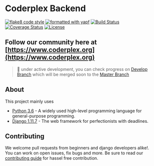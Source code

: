 # Coderplex Backend

[![flake8 code style](https://img.shields.io/badge/code_style-flake8-5ed9c7.svg)](http://flake8.pycqa.org/en/latest/) [![formatted with yapf](https://img.shields.io/badge/code_formatted_with-yapf-ff69b4.svg)](https://github.com/google/yapf) [![Build Status](https://travis-ci.org/coderplex/coderplex-backend.svg?branch=develop)](https://travis-ci.org/coderplex/coderplex-backend) [![Coverage Status](https://coveralls.io/repos/github/coderplex/coderplex-backend/badge.svg)](https://coveralls.io/github/coderplex/coderplex-backend) [![License](https://img.shields.io/badge/License-BSD%203--Clause-blue.svg)](https://github.com/coderplex/coderplex/blob/master/LICENSE)

## Follow our community here at [https://www.coderplex.org](https://www.coderplex.org)

> :construction: under active development, you can check progress on [Develop Branch](https://github.com/coderplex/coderplex-backend/tree/develop) which will be merged soon to the [Master Branch](https://github.com/coderplex/coderplex-backend/tree/master)

## About

This project mainly uses

* [Python 3.6](https://www.python.org/) - A widely used high-level programming language for general-purpose programming.
* [Django 1.11.7](https://www.djangoproject.com/) - The web framework for perfectionists with deadlines.

## Contributing

We welcome pull requests from beginners and django developers alike!. You can work on open issues, fix bugs and more. Be sure to read our [contributing guide](.github/CONTRIBUTING.md) for hassel free contribution.
